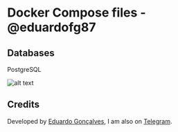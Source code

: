# Docker Compose files - @eduardofg87

## Databases
PostgreSQL

![alt text](https://github.com/eduardofg87/docker-compose/blob/master/assets/postgresql.png)

## Credits 
Developed by [Eduardo Gonçalves](https://twitter.com/eduardofg87), I am also on [Telegram](https://t.me/eduardofg87).
